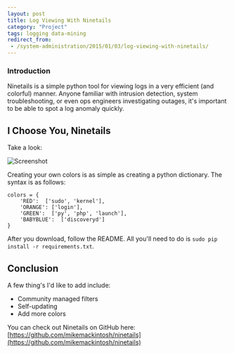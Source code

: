 ```yaml
---
layout: post
title: Log Viewing With Ninetails
category: "Project"
tags: logging data-mining
redirect_from:
 - /system-administration/2015/01/03/log-viewing-with-ninetails/
---
```


### Introduction
Ninetails is a simple python tool for viewing logs in a very efficient (and colorful) manner. Anyone familiar with intrusion detection, system troubleshooting, or even ops engineers investigating outages, it's important to be able to spot a log anomaly quickly. 

## I Choose You, Ninetails
Take a look:

![Screenshot](https://github.com/mikemackintosh/ninetails/blob/master/screenshot.png)

Creating your own colors is as simple as creating a python dictionary. The syntax is as follows:

    colors = {
        'RED':  ['sudo', 'kernel'],
        'ORANGE': ['login'],
        'GREEN':  ['py', 'php', 'launch'],
        'BABYBLUE':  ['discoveryd']
    }

After you download, follow the README. All you'll need to do is `sudo pip install -r requirements.txt`.

## Conclusion

A few thing's I'd like to add include:

  - Community managed filters
  - Self-updating
  - Add more colors

You can check out Ninetails on GitHub here: [https://github.com/mikemackintosh/ninetails](https://github.com/mikemackintosh/ninetails)